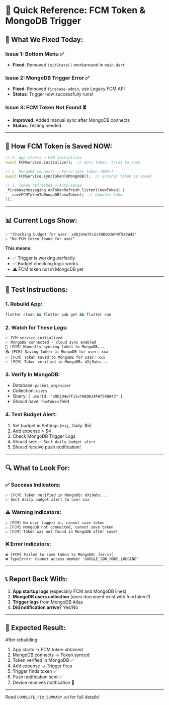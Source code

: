 # 📝 Quick Reference: FCM Token & MongoDB Trigger

## 🎯 What We Fixed Today:

### Issue 1: Bottom Menu ✅

- **Fixed**: Removed `initState()` workaround in `main.dart`

### Issue 2: MongoDB Trigger Error ✅

- **Fixed**: Removed `firebase-admin`, use Legacy FCM API
- **Status**: Trigger now successfully runs!

### Issue 3: FCM Token Not Found ⏳

- **Improved**: Added manual sync after MongoDB connects
- **Status**: Testing needed

---

## 🔄 How FCM Token is Saved NOW:

```dart
// 1. App starts → FCM initializes
await FCMService.initialize();  // Gets token, tries to save

// 2. MongoDB connects → Force sync token (NEW!)
await FCMService.syncTokenToMongoDB();  // Ensures token is saved

// 3. Token refreshes → Auto-saves
_firebaseMessaging.onTokenRefresh.listen((newToken) {
  _saveFCMTokenToMongoDB(newToken);  // Updates token
});
```

---

## 📊 Current Logs Show:

```
✅ "Checking budget for user: x8DjU4w7FiSvtHBQ0JAFWf5X0W42"
⚠️ "No FCM token found for user"
```

**This means:**

- ✅ Trigger is working perfectly
- ✅ Budget checking logic works
- ⚠️ FCM token not in MongoDB yet

---

## 🧪 Test Instructions:

### 1. Rebuild App:

```bash
flutter clean && flutter pub get && flutter run
```

### 2. Watch for These Logs:

```
✅ FCM service initialized
✅ MongoDB connected - cloud sync enabled
🔄 [FCM] Manually syncing token to MongoDB...
📤 [FCM] Saving token to MongoDB for user: xxx
✅ [FCM] Token saved to MongoDB for user: xxx
✅ [FCM] Token verified in MongoDB: dXj9abc...
```

### 3. Verify in MongoDB:

- Database: `pocket_organizer`
- Collection: `users`
- Query: `{ userId: "x8DjU4w7FiSvtHBQ0JAFWf5X0W42" }`
- Should have: `fcmToken` field

### 4. Test Budget Alert:

1. Set budget in Settings (e.g., Daily: $5)
2. Add expense > $4
3. Check MongoDB Trigger Logs
4. Should see: `✅ Sent daily budget alert`
5. Should receive push notification!

---

## 🔍 What to Look For:

### ✅ Success Indicators:

```
✅ [FCM] Token verified in MongoDB: dXj9abc...
✅ Sent daily budget alert to user xxx
```

### ⚠️ Warning Indicators:

```
⚠️ [FCM] No user logged in, cannot save token
⚠️ [FCM] MongoDB not connected, cannot save token
⚠️ [FCM] Token was not found in MongoDB after save!
```

### ❌ Error Indicators:

```
❌ [FCM] Failed to save token to MongoDB: [error]
❌ TypeError: Cannot access member 'GOOGLE_SDK_NODE_LOGGING'
```

---

## 📞 Report Back With:

1. **App startup logs** (especially FCM and MongoDB lines)
2. **MongoDB users collection** (does document exist with fcmToken?)
3. **Trigger logs** from MongoDB Atlas
4. **Did notification arrive?** Yes/No

---

## 🎯 Expected Result:

After rebuilding:

1. App starts → FCM token obtained
2. MongoDB connects → Token synced
3. Token verified in MongoDB ✅
4. Add expense → Trigger fires
5. Trigger finds token ✅
6. Push notification sent ✅
7. Device receives notification 🎉

---

Read `COMPLETE_FIX_SUMMARY.md` for full details!
